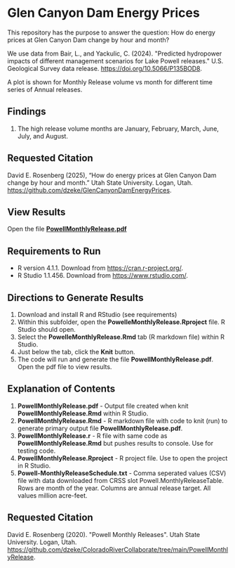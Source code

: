 # Glen Canyon Dam Energy Prices

This repository has the purpose to answer the question: How do energy prices at Glen Canyon Dam change by hour and month?

We use data from Bair, L., and Yackulic, C. (2024). "Predicted hydropower impacts of different management scenarios for Lake Powell releases." U.S. Geological Survey data release. https://doi.org/10.5066/P135BOD8.

A plot is shown for Monthly Release volume vs month for different time series of Annual releases.

## Findings
1. The high release volume months are January, February, March, June, July, and August.

## Requested Citation
David E. Rosenberg (2025), “How do energy prices at Glen Canyon Dam change by hour and month.” Utah State University. Logan, Utah.
https://github.com/dzeke/GlenCanyonDamEnergyPrices.

## View Results
Open the file **[PowellMonthlyRelease.pdf](PowellMonthlyRelease.pdf)**

## Requirements to Run
* R version 4.1.1. Download from https://cran.r-project.org/.
* R Studio 1.1.456. Download from https://www.rstudio.com/.

## Directions to Generate Results
1. Download and install R and RStudio (see requirements)
1. Within this subfolder, open the **PowelleMonthlyRelease.Rproject** file. R Studio should open.
1. Select the **PowelleMonthlyRelease.Rmd** tab (R markdown file) within R Studio.
1. Just below the tab, click the **Knit** button.
1. The code will run and generate the file **PowellMonthlyRelease.pdf**. Open the pdf file to view results.

## Explanation of Contents
1. **PowellMonthlyRelease.pdf** - Output file created when knit **PowellMonthlyRelease.Rmd** within R Studio.
1. **PowellMonthlyRelease.Rmd** - R markdown file with code to knit (run) to generate primary output file **PowellMonthlyRelease.pdf**.
1. **PowellMonthlyRelease.r** - R file with same code as **PowellMonthlyRelease.Rmd** but pushes results to console. Use for testing code.
1. **PowellMonthlyRelease.Rproject** - R project file. Use to open the project in R Studio.
1. **Powell-MonthlyReleaseSchedule.txt** - Comma seperated values (CSV) file with data downloaded from CRSS slot Powell.MonthlyReleaseTable. Rows are month of the year. Columns are annual release target. All values million acre-feet.

## Requested Citation
David E. Rosenberg (2020). "Powell Monthly Releases". Utah State University. Logan, Utah. https://github.com/dzeke/ColoradoRiverCollaborate/tree/main/PowellMonthlyRelease.
